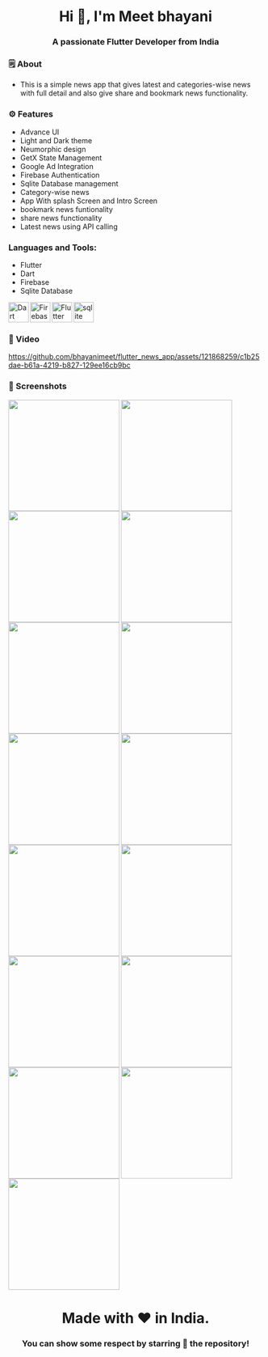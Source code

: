 <h1 align="center">Hi 👋, I'm Meet bhayani</h1>
<h3 align="center">A passionate Flutter Developer from India</h3>


<h3 align="left">🗒 About</h3>

- This is a simple news app that gives latest and categories-wise news with full detail and also give share and bookmark news functionality.


<h3 align="left">⚙️ Features</h3>

- Advance UI
- Light and Dark theme
- Neumorphic design
- GetX State Management
- Google Ad Integration
- Firebase Authentication
- Sqlite Database management
- Category-wise news
- App With splash Screen and Intro Screen
- bookmark news funtionality
- share news functionality
- Latest news using API calling


<h3 align="left">Languages and Tools:</h3>

- Flutter
- Dart
- Firebase
- Sqlite Database

<img align="left" src="https://www.vectorlogo.zone/logos/dartlang/dartlang-icon.svg" alt="Dart" width="40" height="40">
<img align="left" src="https://www.vectorlogo.zone/logos/firebase/firebase-icon.svg" alt="Firebase" width="40" height="40">
<img align="left" src="https://www.vectorlogo.zone/logos/flutterio/flutterio-icon.svg" alt="Flutter" width="40" height="40">
<img src="https://www.vectorlogo.zone/logos/sqlite/sqlite-icon.svg" alt="sqlite" width="40" height="40">


<h3 align="left">📲 Video</h3>

https://github.com/bhayanimeet/flutter_news_app/assets/121868259/c1b25dae-b61a-4219-b827-129ee16cb9bc


<h3 align="left">📲 Screenshots</h3>

<img align="left" src="https://github.com/bhayanimeet/flutter_news_app/assets/121868259/c9e1a60c-a3b8-4293-934f-cb7b0aae5c6f" width="220px">
<img align="left" src="https://github.com/bhayanimeet/flutter_news_app/assets/121868259/bcd3d0f8-dcbc-4850-803a-000ce8a47143" width="220px">
<img src="https://github.com/bhayanimeet/flutter_news_app/assets/121868259/025e1f0a-0ce8-4502-a7fd-123e99c6f05f" width="220px">
<img align="left" src="https://github.com/bhayanimeet/flutter_news_app/assets/121868259/a6cb6ab8-a213-4040-b1b6-71ff460d0234" width="220px">
<img align="left" src="https://github.com/bhayanimeet/flutter_news_app/assets/121868259/79ae1972-e61d-46e7-9463-3cbf491c322b" width="220px">
<img src="https://github.com/bhayanimeet/flutter_news_app/assets/121868259/b4b67978-2d85-4c38-9cc5-e6b2f5a3d30e" width="220px">
<img align="left" src="https://github.com/bhayanimeet/flutter_news_app/assets/121868259/301e84d2-eeff-409c-b947-76c13bd4fe2d" width="220px">
<img align="left" src="https://github.com/bhayanimeet/flutter_news_app/assets/121868259/fe0d82c2-fc8f-4e0d-a7ee-eeeb337d1129" width="220px">
<img src="https://github.com/bhayanimeet/flutter_news_app/assets/121868259/58110108-3600-473f-86c6-bc47da58c122" width="220px">
<img align="left" src="https://github.com/bhayanimeet/flutter_news_app/assets/121868259/f21159b4-f60f-4412-8c0d-9ecf2b8bbac8" width="220px">
<img align="left" src="https://github.com/bhayanimeet/flutter_news_app/assets/121868259/4820bbf9-d3e5-4e67-92f1-a91ecef6c39d" width="220px">
<img src="https://github.com/bhayanimeet/flutter_news_app/assets/121868259/4fd7eb23-e134-40d3-bcae-c2058bf67adc" width="220px">
<img align="left" src="https://github.com/bhayanimeet/flutter_news_app/assets/121868259/a2e7ef2f-5d1a-422a-a191-5d3dff925528" width="220px">
<img align="left" src="https://github.com/bhayanimeet/flutter_news_app/assets/121868259/0adcabf7-feb2-4b5e-800b-e3fa768feae9" width="220px">
<img src="https://github.com/bhayanimeet/flutter_news_app/assets/121868259/aa69d6cb-89d8-403a-9621-530c1af50a68" width="220px">



<h1 align="center">Made with ❤️ in India.</h1>
<h3 align="center">You can show some respect by starring 🌟 the repository!</h3>
